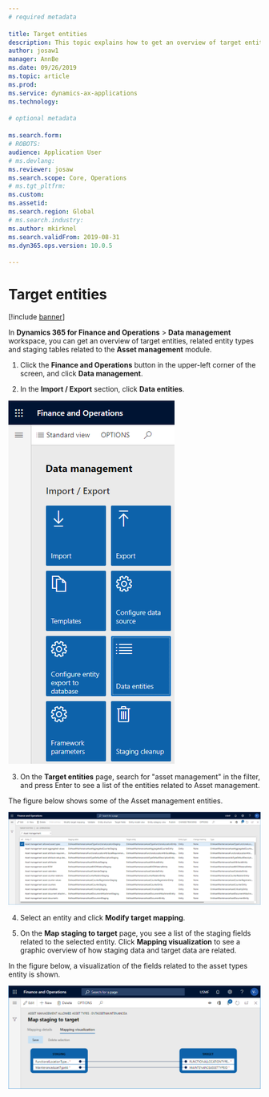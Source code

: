 ```yaml
---
# required metadata

title: Target entities
description: This topic explains how to get an overview of target entities in Asset Management.
author: josaw1
manager: AnnBe
ms.date: 09/26/2019
ms.topic: article
ms.prod: 
ms.service: dynamics-ax-applications
ms.technology: 

# optional metadata

ms.search.form: 
# ROBOTS: 
audience: Application User
# ms.devlang: 
ms.reviewer: josaw
ms.search.scope: Core, Operations
# ms.tgt_pltfrm: 
ms.custom: 
ms.assetid: 
ms.search.region: Global
# ms.search.industry: 
ms.author: mkirknel
ms.search.validFrom: 2019-08-31
ms.dyn365.ops.version: 10.0.5

---
```


# Target entities

[!include [banner](../../includes/banner.md)]

 

In **Dynamics 365 for Finance and Operations** > **Data management** workspace, you can get an overview of target entities, related entity types and staging tables related to the **Asset management** module. 

1. Click the **Finance and Operations** button in the upper-left corner of the screen, and click **Data management**.

2. In the **Import / Export** section, click **Data entities**. 

![Figure 1](media/01-data-management.png)

3. On the **Target entities** page, search for "asset management" in the filter, and press Enter to see a list of the entities related to Asset management.

The figure below shows some of the Asset management entities.

![Figure 2](media/02-data-management.png)

4. Select an entity and click **Modify target mapping**.

5. On the **Map staging to target** page, you see a list of the staging fields related to the selected entity. Click **Mapping visualization** to see a graphic overview of how staging data and target data are related. 

In the figure below, a visualization of the fields related to the asset types entity is shown.

![Figure 3](media/03-data-management.png)

